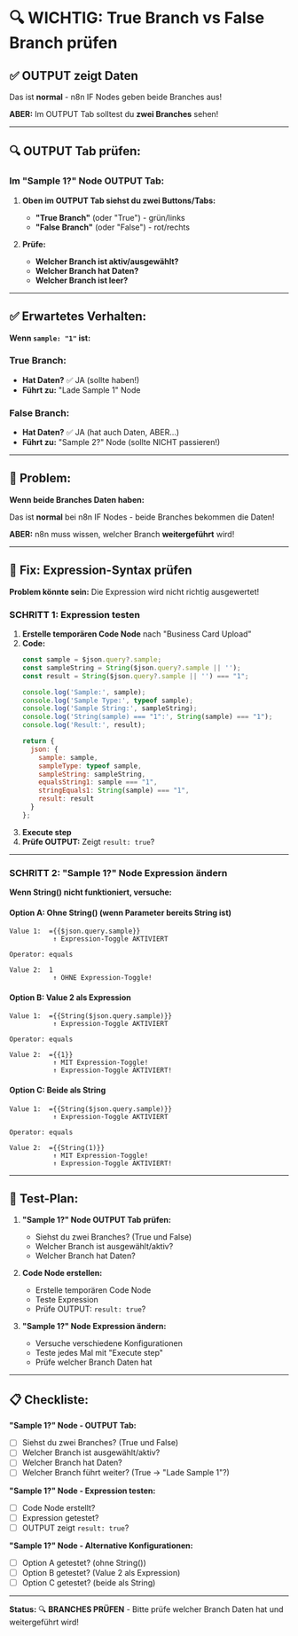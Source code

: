# 🔍 WICHTIG: True Branch vs False Branch prüfen

## ✅ OUTPUT zeigt Daten

Das ist **normal** - n8n IF Nodes geben beide Branches aus!

**ABER:** Im OUTPUT Tab solltest du **zwei Branches** sehen!

---

## 🔍 OUTPUT Tab prüfen:

### Im "Sample 1?" Node OUTPUT Tab:

1. **Oben im OUTPUT Tab siehst du zwei Buttons/Tabs:**
   - **"True Branch"** (oder "True") - grün/links
   - **"False Branch"** (oder "False") - rot/rechts

2. **Prüfe:**
   - **Welcher Branch ist aktiv/ausgewählt?**
   - **Welcher Branch hat Daten?**
   - **Welcher Branch ist leer?**

---

## ✅ Erwartetes Verhalten:

**Wenn `sample: "1"` ist:**

### True Branch:
- **Hat Daten?** ✅ JA (sollte haben!)
- **Führt zu:** "Lade Sample 1" Node

### False Branch:
- **Hat Daten?** ✅ JA (hat auch Daten, ABER...)
- **Führt zu:** "Sample 2?" Node (sollte NICHT passieren!)

---

## 🔧 Problem:

**Wenn beide Branches Daten haben:**

Das ist **normal** bei n8n IF Nodes - beide Branches bekommen die Daten!

**ABER:** n8n muss wissen, welcher Branch **weitergeführt** wird!

---

## 🔧 Fix: Expression-Syntax prüfen

**Problem könnte sein:** Die Expression wird nicht richtig ausgewertet!

### SCHRITT 1: Expression testen

1. **Erstelle temporären Code Node** nach "Business Card Upload"
2. **Code:**
   ```javascript
   const sample = $json.query?.sample;
   const sampleString = String($json.query?.sample || '');
   const result = String($json.query?.sample || '') === "1";
   
   console.log('Sample:', sample);
   console.log('Sample Type:', typeof sample);
   console.log('Sample String:', sampleString);
   console.log('String(sample) === "1":', String(sample) === "1");
   console.log('Result:', result);
   
   return {
     json: {
       sample: sample,
       sampleType: typeof sample,
       sampleString: sampleString,
       equalsString1: sample === "1",
       stringEquals1: String(sample) === "1",
       result: result
     }
   };
   ```
3. **Execute step**
4. **Prüfe OUTPUT:** Zeigt `result: true`?

---

### SCHRITT 2: "Sample 1?" Node Expression ändern

**Wenn String() nicht funktioniert, versuche:**

#### Option A: Ohne String() (wenn Parameter bereits String ist)
```
Value 1:  ={{$json.query.sample}}
           ↑ Expression-Toggle AKTIVIERT

Operator: equals

Value 2:  1
           ↑ OHNE Expression-Toggle!
```

#### Option B: Value 2 als Expression
```
Value 1:  ={{String($json.query.sample)}}
           ↑ Expression-Toggle AKTIVIERT

Operator: equals

Value 2:  ={{1}}
           ↑ MIT Expression-Toggle!
           ↑ Expression-Toggle AKTIVIERT!
```

#### Option C: Beide als String
```
Value 1:  ={{String($json.query.sample)}}
           ↑ Expression-Toggle AKTIVIERT

Operator: equals

Value 2:  ={{String(1)}}
           ↑ MIT Expression-Toggle!
           ↑ Expression-Toggle AKTIVIERT!
```

---

## 🧪 Test-Plan:

1. **"Sample 1?" Node OUTPUT Tab prüfen:**
   - Siehst du zwei Branches? (True und False)
   - Welcher Branch ist ausgewählt/aktiv?
   - Welcher Branch hat Daten?

2. **Code Node erstellen:**
   - Erstelle temporären Code Node
   - Teste Expression
   - Prüfe OUTPUT: `result: true`?

3. **"Sample 1?" Node Expression ändern:**
   - Versuche verschiedene Konfigurationen
   - Teste jedes Mal mit "Execute step"
   - Prüfe welcher Branch Daten hat

---

## 📋 Checkliste:

**"Sample 1?" Node - OUTPUT Tab:**
- [ ] Siehst du zwei Branches? (True und False)
- [ ] Welcher Branch ist ausgewählt/aktiv?
- [ ] Welcher Branch hat Daten?
- [ ] Welcher Branch führt weiter? (True → "Lade Sample 1"?)

**"Sample 1?" Node - Expression testen:**
- [ ] Code Node erstellt?
- [ ] Expression getestet?
- [ ] OUTPUT zeigt `result: true`?

**"Sample 1?" Node - Alternative Konfigurationen:**
- [ ] Option A getestet? (ohne String())
- [ ] Option B getestet? (Value 2 als Expression)
- [ ] Option C getestet? (beide als String)

---

**Status:** 🔍 **BRANCHES PRÜFEN** - Bitte prüfe welcher Branch Daten hat und weitergeführt wird!

